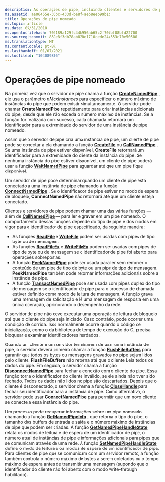 ```yaml
---
description: As operações de pipe, incluindo clientes e servidores de pipe, podem chamar uma das várias funções — além de CallNamedPipe – para ler e gravar em um pipe nomeado.
ms.assetid: ae06455e-33bc-433d-be8f-aeb8eeb99b1d
title: Operações de pipe nomeado
ms.topic: article
ms.date: 05/31/2018
ms.openlocfilehash: 703189a129fc44b956ab65c2f70bbf88bfd22700
ms.sourcegitcommit: 831e8f3db78ab820e1710cede244553c70e50500
ms.translationtype: MT
ms.contentlocale: pt-BR
ms.lasthandoff: 01/07/2021
ms.locfileid: "104089866"
---
```

# <a name="named-pipe-operations"></a>Operações de pipe nomeado

Na primeira vez que o servidor de pipe chama a função [**CreateNamedPipe**](/windows/desktop/api/Winbase/nf-winbase-createnamedpipea) , ele usa o parâmetro *nMaxInstances* para especificar o número máximo de instâncias do pipe que podem existir simultaneamente. O servidor pode chamar **CreateNamedPipe** repetidamente para criar instâncias adicionais do pipe, desde que ele não exceda o número máximo de instâncias. Se a função for realizada com sucesso, cada chamada retornará um identificador para a extremidade do servidor de uma instância de pipe nomeado.

Assim que o servidor de pipe cria uma instância de pipe, um cliente de pipe pode se conectar a ela chamando a função [**CreateFile**](/windows/desktop/api/fileapi/nf-fileapi-createfilea) ou [**CallNamedPipe**](/windows/desktop/api/Winbase/nf-winbase-callnamedpipea) . Se uma instância de pipe estiver disponível, **CreateFile** retornará um identificador para a extremidade do cliente da instância do pipe. Se nenhuma instância do pipe estiver disponível, um cliente de pipe poderá usar a função [**WaitNamedPipe**](/windows/desktop/api/Winbase/nf-winbase-waitnamedpipea) para aguardar até que um pipe fique disponível.

Um servidor de pipe pode determinar quando um cliente de pipe está conectado a uma instância de pipe chamando a função [**ConnectNamedPipe**](/windows/win32/api/namedpipeapi/nf-namedpipeapi-connectnamedpipe) . Se o identificador de pipe estiver no modo de espera de bloqueio, **ConnectNamedPipe** não retornará até que um cliente esteja conectado.

Clientes e servidores de pipe podem chamar uma das várias funções — além de [**CallNamedPipe**](/windows/desktop/api/Winbase/nf-winbase-callnamedpipea) — para ler e gravar em um pipe nomeado. O comportamento dessas funções depende do tipo de pipe e dos modos em vigor para o identificador de pipe especificado, da seguinte maneira:

-   As funções [**ReadFile**](/windows/desktop/api/fileapi/nf-fileapi-readfile) e [**WriteFile**](/windows/desktop/api/fileapi/nf-fileapi-writefile) podem ser usadas com pipes de tipo byte ou de mensagem.
-   As funções [**ReadFileEx**](/windows/desktop/api/fileapi/nf-fileapi-readfileex) e [**WriteFileEx**](/windows/desktop/api/fileapi/nf-fileapi-writefileex) podem ser usadas com pipes de tipo de byte ou de mensagem se o identificador de pipe foi aberto para operações sobrepostas.
-   A função [**PeekNamedPipe**](/windows/win32/api/namedpipeapi/nf-namedpipeapi-peeknamedpipe) pode ser usada para ler sem remover o conteúdo de um pipe de tipo de byte ou um pipe de tipo de mensagem. **PeekNamedPipe** também pode retornar informações adicionais sobre a instância de pipe.
-   A função [**TransactNamedPipe**](/windows/win32/api/namedpipeapi/nf-namedpipeapi-transactnamedpipe) pode ser usada com pipes duplex do tipo de mensagem se o identificador de pipe para o processo de chamada estiver definido como modo de leitura de mensagem. A função grava uma mensagem de solicitação e lê uma mensagem de resposta em uma única operação, aprimorando o desempenho da rede.

O servidor de pipe não deve executar uma operação de leitura de bloqueio até que o cliente do pipe seja iniciado. Caso contrário, pode ocorrer uma condição de corrida. Isso normalmente ocorre quando o código de inicialização, como o da biblioteca de tempo de execução do C, precisa bloquear e examinar identificadores herdados.

Quando um cliente e um servidor terminarem de usar uma instância de pipe, o servidor deverá primeiro chamar a função [**FlushFileBuffers**](/windows/desktop/api/fileapi/nf-fileapi-flushfilebuffers) para garantir que todos os bytes ou mensagens gravados no pipe sejam lidos pelo cliente. **FlushFileBuffers** não retorna até que o cliente Leia todos os dados do pipe. Em seguida, o servidor chama a função [**DisconnectNamedPipe**](/windows/win32/api/namedpipeapi/nf-namedpipeapi-disconnectnamedpipe) para fechar a conexão com o cliente do pipe. Essa função torna o identificador do cliente inválido, se ele ainda não tiver sido fechado. Todos os dados não lidos no pipe são descartados. Depois que o cliente é desconectado, o servidor chama a função [**CloseHandle**](/windows/desktop/api/handleapi/nf-handleapi-closehandle) para fechar seu identificador para a instância de pipe. Como alternativa, o servidor pode usar [**ConnectNamedPipe**](/windows/win32/api/namedpipeapi/nf-namedpipeapi-connectnamedpipe) para permitir que um novo cliente se conecte a essa instância do pipe.

Um processo pode recuperar informações sobre um pipe nomeado chamando a função [**GetNamedPipeInfo**](/windows/win32/api/namedpipeapi/nf-namedpipeapi-getnamedpipeinfo) , que retorna o tipo do pipe, o tamanho dos buffers de entrada e saída e o número máximo de instâncias de pipe que podem ser criadas. A função [**GetNamedPipeHandleState**](/windows/desktop/api/Winbase/nf-winbase-getnamedpipehandlestatea) relata os modos de leitura e de espera de um identificador de pipe, o número atual de instâncias de pipe e informações adicionais para pipes que se comunicam através de uma rede. A função [**SetNamedPipeHandleState**](/windows/win32/api/namedpipeapi/nf-namedpipeapi-setnamedpipehandlestate) define o modo de leitura e os modos de espera de um identificador de pipe. Para clientes de pipe que se comunicam com um servidor remoto, a função também controla o número máximo de bytes a serem coletados ou o tempo máximo de espera antes de transmitir uma mensagem (supondo que o identificador do cliente não foi aberto com o modo write-through habilitado).

 

 
